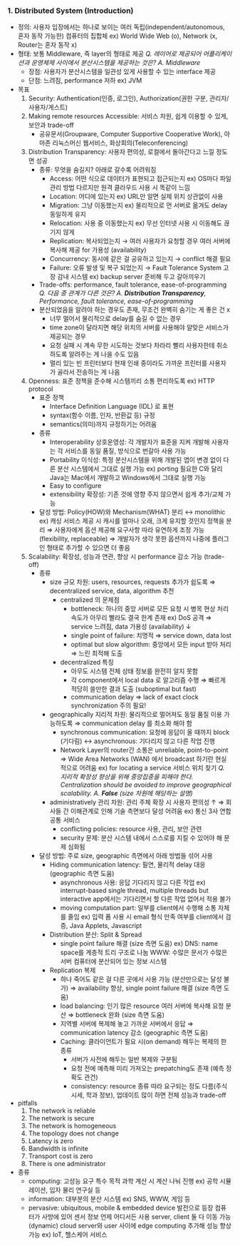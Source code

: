 ### 1. Distributed System (Introduction)
- 정의: 사용자 입장에서는 하나로 보이는 여러 독립(independent/autonomous, 혼자 동작 가능한) 컴퓨터의 집합체
ex) World Wide Web (o), Network (x, Router는 혼자 동작 x)
- 형태: 보통 Middleware, 즉 layer의 형태로 제공
*Q. 레이어로 제공되어 어플리케이션과 운영체제 사이에서 분산시스템을 제공하는 것은?
 A. Middleware*
    - 장점: 사용자가 분산시스템을 일관성 있게 사용할 수 있는 interface 제공
    - 단점: 느려짐, performance 저하 ex) JVM
- 목표
    1. Security: Authentication(인증, 로그인), Authorization(권한 구분, 관리자/사용자/게스트)
    2. Making remote resources Accessible: 서비스 차원, 쉽게 이용할 수 있게, 보안과 trade-off
        - 공유문서(Groupware, Computer Supportive Cooperative Work), 
        아마존 리눅스머신 웹서비스, 화상회의(Teleconferencing)
    3. Distribution Transparency: 사용자 편의성, 로컬에서 돌아간다고 느낄 정도면 성공
        - 종류: 무엇을 숨길지? 아래로 갈수록 어려워짐
            - Access: 어떤 식으로 데이터가 표현되고 접근되는지
                ex) OS마다 파일 관리 방법 다르지만 원격 클라우드 사용 시 똑같이 느낌
            - Location: 어디에 있는지 ex) URL만 알면 실제 위치 상관없이 사용
            - Migration: 그냥 이동했는지 ex) 물리적으로 먼 서버로 옮겨도 delay 동일하게 유지
            - Relocation: 사용 중 이동했는지 ex) 무선 인터넷 사용 시 이동해도 끊기지 않게
            - Replication: 복사되었는지 → 여러 사용자가 요청할 경우 여러 서버에 복사해 제공 for 가용성 (availability)
            - Concurrency: 동시에 같은 걸 공유하고 있는지 → conflict 해결 필요
            - Failure: 오류 발생 및 복구 되었는지 → Fault Tolerance System 고장 감내 시스템 ex) backup server 준비해 두고 갈아끼우기
        - Trade-offs: performance, fault tolerance, ease-of-programming
           *Q. 다음 중 관계가 다른 것은?*
            *A. **Distribution Transparency**, Performance, fault tolerance, ease-of-programming*
        - 분산되었음을 알려야 하는 경우도 존재, 무조건 완벽히 숨기는 게 좋은 건 x
            - 너무 멀어서 물리적으로 delay를 숨길 수 없는 경우
            - time zone이 달라지면 해당 위치의 서버를 사용해야 알맞은 서비스가 제공되는 경우
            - 요청 실패 시 계속 무한 시도하는 것보다 차라리 빨리 사용자한테 취소하도록 알려주는 게 나을 수도 있음
            - 멀리 있는 빈 프린터보다 현재 인쇄 중이라도 가까운 프린터를 사용자가 골라서 전송하는 게 나음
    4. Openness: 표준 정책을 준수해 시스템끼리 소통 편리하도록 ex) HTTP protocol
        - 표준 정책
            - Interface Definition Language (IDL) 로 표현
            - syntax(함수 이름, 인자, 반환값 등) 규정
            - semantics(의미)까지 규정하기는 어려움
        - 종류
            - Interoperability 상호운영성: 각 개발자가 표준을 지켜 개발해 사용자는 각 서비스를 동일 품질, 방식으로 번갈아 사용 가능
            - Portability 이식성: 특정 분산시스템을 위해 개발된 앱이 변경 없이 다른 분산 시스템에서 그대로 실행 가능 ex) porting 필요한 C와 달리 Java는 Mac에서 개발하고 Windows에서 그대로 실행 가능
            - Easy to configure
            - extensibility 확장성: 기존 것에 영향 주지 않으면서 쉽게 추가/교체 가능
        - 달성 방법: Policy(HOW)와 Mechanism(WHAT) 분리 ↔ monolithic
            ex) 캐싱 서비스 제공 시 캐시를 얼마나 오래, 크게 유지할 것인지 정책을 분리
            ⇒ 사용자에게 옵션 제공해 요구사항 따라 유연하게 조정 가능 (flexibility, replaceable)
            ⇒ 개발자가 생각 못한 옵션까지 나중에 플러그인 형태로 추가할 수 있으면 더 좋음
    5. Scalability: 확장성, 성능과 연관, 향상 시 performance 감소 가능 (trade-off)
        - 종류
            - size 규모 차원: users, resources, requests 추가가 쉽도록
                ⇒ decentralized service, data, algorithm 추천
                - centralized 의 문제점
                    - bottleneck: 하나의 중앙 서버로 모든 요청 시 병목 현상
                        처리 속도가 아무리 빨라도 결국 한계 존재 ex) DoS 공격
                        ⇒ service 느려짐, data 가용성 (availability) ↓
                    - single point of failure: 치명적
                        ⇒ service down, data lost
                    - optimal but slow algorithm: 중앙에서 모든 input 받아 처리
                        ⇒ 느린 최적해 도출
                - decentralized 특징
                    - 아무도 시스템 전체 상태 정보를 완전히 알지 못함
                    - 각 component에서 local data 로 알고리즘 수행
                        ⇒ 빠르게 적당히 쓸만한 결과 도출 (suboptimal but fast)
                    - communication delay ⇒ lack of exact clock synchronization 주의 필요!
            - geographically 지리적 차원: 물리적으로 멀어져도 동일 품질 이용 가능하도록
                ⇒ communication delay 를 최소화 해야 함
                - synchronous communication: 요청에 응답이 올 때까지 block (기다림)
                    ↔ asynchronous: 기다리지 않고 다른 작업 진행
                - Network Layer의 router간 소통은 unreliable, point-to-point
                ⇒ Wide Area Networks (WAN) 에서 broadcast 하기란 현실적으로 어려움
                    ex) for locating a service 서비스 위치 찾기
                *Q. 지리적 확장성 향상을 위해 중앙집중을 피해야 한다.
                Centralization should be avoided to improve geographical scalability.
                A. **False** (size 차원에 해당하는 설명)*
            - administratively 관리 차원: 관리 주체 확장 시 사용자 편의성 ↑
                ⇒ 회사들 간 이해관계로 인해 기술 측면보다 달성 어려움
                ex) 통신 3사 연합 공통 서비스
                - conflicting policies: resource 사용, 관리, 보안 관련
                - security 문제: 분산 시스템 내에서 스스로를 지킬 수 있어야 해 문제 심화됨
        - 달성 방법: 주로 size, geographic 측면에서 아래 방법들 섞어 사용
            - Hiding communication latency: 필연, 물리적 delay 대응 (geographic 측면 도움)
                - asynchronous 사용: 응답 기다리지 않고 다른 작업
                    ex) interrupt-based single thread, multiple threads
                    but interactive app에서는 기다리면서 할 다른 작업 없어서 적용 불가
                - moving computation part: 일부를 client에서 수행해 소통 자체를 줄임
                    ex) 입력 폼 사용 시 email 형식 만족 여부를 client에서 검증, 
                    Java Applets, Javascript
            - Distribution 분산: Split & Spread
                - single point failure 해결 (size 측면 도움)
                    ex) DNS: name space를 계층적 트리 구조로 나눔
                    WWW: 수많은 문서가 수많은 서버 컴퓨터에 분산되어 있는 정보 시스템
            - Replication 복제
                - 하나 죽어도 같은 걸 다른 곳에서 사용 가능 (분산만으로는 달성 불가)
                ⇒ availability 향상, single point failure 해결 (size 측면 도움)
                - load balancing: 인기 많은 resource 여러 서버에 복사해 요청 분산
                    ⇒ bottleneck 완화 (size 측면 도움)
                - 지역별 서버에 복제해 놓고 가까운 서버에서 응답
                    ⇒ communication latency 감소 (geographic 측면 도움)
                - Caching: 클라이언트가 필요 시(on demand) 해두는 복제의 한 종류
                    - 서버가 사전에 해두는 일반 복제와 구분됨
                    - 요청 전에 예측해 미리 가져오는 prepatching도 존재 (예측 정확도 관건)
                    - consistency: resource 종류 따라 요구되는 정도 다름(주식 시세, 학과 정보), 업데이트 많이 하면 전체 성능과 trade-off
- pitfalls
    1. The network is reliable
    2. The network is secure
    3. The network is homogeneous
    4. The topology does not change
    5. Latency is zero
    6. Bandwidth is infinite
    7. Transport cost is zero
    8. There is one administrator
- 종류
    - computing: 고성능 요구 특수 목적 과학 계산 시 계산 나눠 진행
        ex) 공학 시뮬레이션, 입자 물리 연구실 등
    - information: 대부분의 분산 시스템 ex) SNS, WWW, 게임 등
    - pervasive: ubiquitous, mobile & embedded device 발전으로 등장
        컴퓨터가 사방에 있어 센서 정보 언제 어디서든 사용
        server, client 둘 다 이동 가능(dynamic)
        cloud server와 user 사이에 edge computing 추가해 성능 향상 가능
        ex) IoT, 헬스케어 서비스
